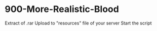 # 900-More-Realistic-Blood

Extract of .rar
Upload to "resources" file of your server
Start the script
